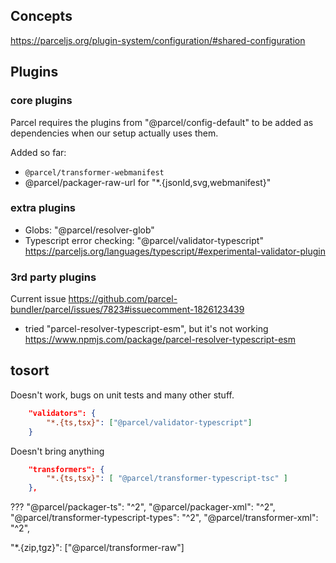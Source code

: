 

## Concepts
https://parceljs.org/plugin-system/configuration/#shared-configuration

## Plugins

### core plugins

Parcel requires the plugins from "@parcel/config-default" to be added as dependencies when our setup actually uses them.

Added so far:
* `@parcel/transformer-webmanifest`
* @parcel/packager-raw-url for "*.{jsonld,svg,webmanifest}"

### extra plugins

* Globs: "@parcel/resolver-glob"
* Typescript error checking: "@parcel/validator-typescript" https://parceljs.org/languages/typescript/#experimental-validator-plugin

### 3rd party plugins

Current issue https://github.com/parcel-bundler/parcel/issues/7823#issuecomment-1826123439
* tried "parcel-resolver-typescript-esm", but it's not working https://www.npmjs.com/package/parcel-resolver-typescript-esm



## tosort

Doesn't work, bugs on unit tests and many other stuff.
```json
	"validators": {
		"*.{ts,tsx}": ["@parcel/validator-typescript"]
	}
```

Doesn't bring anything
```json
	"transformers": {
		"*.{ts,tsx}": [ "@parcel/transformer-typescript-tsc" ]
	},
```

???
"@parcel/packager-ts": "^2",
"@parcel/packager-xml": "^2",
"@parcel/transformer-typescript-types": "^2",
"@parcel/transformer-xml": "^2",

"*.{zip,tgz}": ["@parcel/transformer-raw"]

